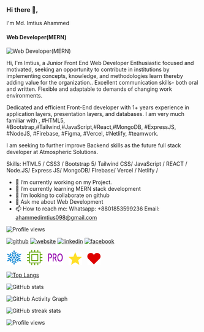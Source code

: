 



### Hi there 👋,
I'm Md. Imtius Ahammed

#### Web Developer(MERN)
![Web Developer(MERN)](https://media.licdn.com/dms/image/D5616AQG7pMSuBB0sMw/profile-displaybackgroundimage-shrink_350_1400/0/1673357404767?e=1680739200&v=beta&t=ZLxZCHdCjzn1topmOY9OKzYbDz0l7Uf_-Yo3oBNwODk)

Hi,
I'm Imtius, a Junior Front End Web Developer Enthusiastic focused and motivated, seeking an opportunity to contribute in institutions by implementing concepts, knowledge, and methodologies learn thereby adding value for the organization.. Excellent communication skills- both oral and written. Flexible and adaptable to demands of changing work environments.

Dedicated and efficient Front-End developer with 1+ years experience in application layers, presentation layers, and databases. I am very much familiar with ,
#HTML5, #Bootstrap,#Tailwind,#JavaScript,#React,#MongoDB, #ExpressJS, #NodeJS, #Firebase, #Figma, #Vercel, #Netlify, #teamwork. 

I am seeking to further improve Backend skills as the future full stack developer at Atmospheric Solutions.




Skills: HTML5 / CSS3 / Bootstrap 5/ Tailwind CSS/ JavaScript / REACT / Node.JS/ Express JS/ MongoDB/ FIrebase/ Vercel / Netlify / 

- 🔭 I’m currently working on my Project. 
- 🌱 I’m currently learning MERN stack development 
- 👯 I’m looking to collaborate on github 
- 💬 Ask me about Web Development 
- 📫 How to reach me: Whatsapp: +8801853599236 Email: ahammedimtius098@gmail.com


![Profile views](https://gpvc.arturio.dev/Imtius-Ahammed) 


[<img src='https://cdn.jsdelivr.net/npm/simple-icons@3.0.1/icons/github.svg' alt='github' height='40'>](https://github.com/Imtius-Ahammed)  [<img src='https://cdn.jsdelivr.net/npm/simple-icons@3.0.1/icons/icloud.svg' alt='website' height='40'>](https://mdimtiusahammed.netlify.app/)  [<img src='https://cdn.jsdelivr.net/npm/simple-icons@3.0.1/icons/linkedin.svg' alt='linkedin' height='40'>](www.linkedin.com/in/md-imtius-ahammed-b10a0920a)  [<img src='https://cdn.jsdelivr.net/npm/simple-icons@3.0.1/icons/facebook.svg' alt='facebook' height='40'>](https://www.facebook.com/profile.php?id=100008503034394&mibextid=ZbWKwL)  

<a href='https://archiveprogram.github.com/'><img src='https://raw.githubusercontent.com/acervenky/animated-github-badges/master/assets/acbadge.gif' width='40' height='40'></a> <a href='https://docs.github.com/en/developers'><img src='https://raw.githubusercontent.com/acervenky/animated-github-badges/master/assets/devbadge.gif' width='40' height='40'></a> <a href='https://github.com/pricing'><img src='https://raw.githubusercontent.com/acervenky/animated-github-badges/master/assets/pro.gif' width='40' height='40'></a> <a href='https://stars.github.com/'><img src='https://raw.githubusercontent.com/acervenky/animated-github-badges/master/assets/starbadge.gif' width='35' height='35'></a> <a href='https://docs.github.com/en/github/supporting-the-open-source-community-with-github-sponsors'><img src='https://raw.githubusercontent.com/acervenky/animated-github-badges/master/assets/sponsorbadge.gif' width='35' height='35'></a> 

[![Top Langs](https://github-readme-stats.vercel.app/api/top-langs/?username=Imtius-Ahammed)](https://github.com/anuraghazra/github-readme-stats)

![GitHub stats](https://github-readme-stats.vercel.app/api?username=Imtius-Ahammed&show_icons=true&count_private=true)  

![GitHub Activity Graph](https://activity-graph.herokuapp.com/graph?username=Imtius-Ahammed)  

![GitHub streak stats](https://streak-stats.demolab.com/?user=Imtius-Ahammed)  

![Profile views](https://gpvc.arturio.dev/Imtius-Ahammed)  
